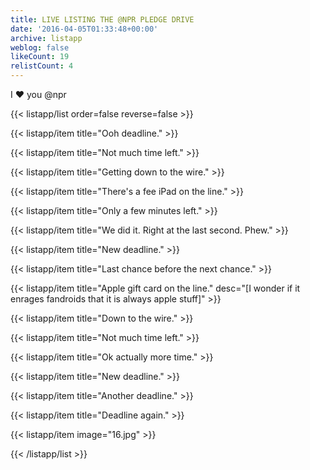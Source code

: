 ```yaml
---
title: LIVE LISTING THE @NPR PLEDGE DRIVE
date: '2016-04-05T01:33:48+00:00'
archive: listapp
weblog: false
likeCount: 19
relistCount: 4
---
```


I ❤️ you @npr

<!--more-->

{{< listapp/list order=false reverse=false >}}

   {{< listapp/item title="Ooh deadline." >}}

   {{< listapp/item title="Not much time left." >}}

   {{< listapp/item title="Getting down to the wire." >}}

   {{< listapp/item title="There's a fee iPad on the line." >}}

   {{< listapp/item title="Only a few minutes left." >}}

   {{< listapp/item title="We did it. Right at the last second. Phew." >}}

   {{< listapp/item title="New deadline." >}}

   {{< listapp/item title="Last chance before the next chance." >}}

   {{< listapp/item title="Apple gift card on the line."
      desc="[I wonder if it enrages fandroids that it is always apple stuff]" >}}

   {{< listapp/item title="Down to the wire." >}}

   {{< listapp/item title="Not much time left." >}}

   {{< listapp/item title="Ok actually more time." >}}

   {{< listapp/item title="New deadline." >}}

   {{< listapp/item title="Another deadline." >}}

   {{< listapp/item title="Deadline again." >}}

   {{< listapp/item
      image="16.jpg" >}}

{{< /listapp/list >}}
